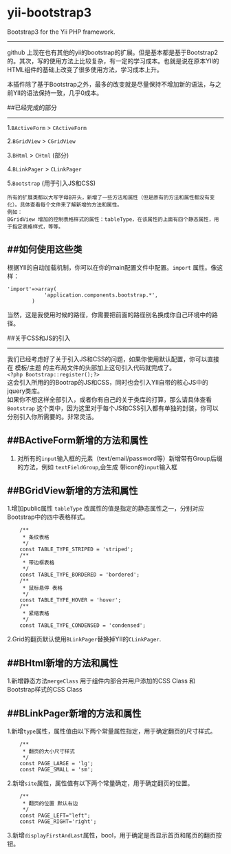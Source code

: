 yii-bootstrap3
==============

Bootstrap3 for the Yii PHP framework.

----
github 上现在也有其他的yii的bootstrap的扩展。但是基本都是基于Bootstrap2的。其次，写的使用方法上比较复杂，有一定的学习成本。也就是说在原本YII的HTML组件的基础上改变了很多使用方法，学习成本上升。  

本插件除了基于Bootstrap之外，最多的改变就是尽量保持不增加新的语法，与之前YII的语法保持一致，几乎0成本。

##已经完成的部分

-------
1.`BActiveForm` > `CActiveForm`  

2.`BGridView` > `CGridView`

3.`BHtml` > `CHtml` (部分)  

4.`BLinkPager` > `CLinkPager`

5.`Bootstrap` (用于引入JS和CSS)

	所有的扩展类都以大写字母B开头，新增了一些方法和属性（但是原有的方法和属性都没有变化）。具体查看每个文件来了解新增的方法和属性。
	例如：
	BGridView 增加的控制表格样式的属性：tableType，在该属性的上面有四个静态属性，用于指定表格样式，等等。

##如何使用这些类
---------
根据YII的自动加载机制，你可以在你的main配置文件中配置。`import` 属性。像这样：  

```
'import'=>array(
			'application.components.bootstrap.*',
		)
```
当然，这是我使用时候的路径，你需要把前面的路径别名换成你自己环境中的路径。
	
##关于CSS和JS的引入

-------
  
我们已经考虑好了关于引入JS和CSS的问题，如果你使用默认配置，你可以直接在 模板/主题 的主布局文件的头部加上这句引入代码就完成了。  
`<?php Bootstrap::register();?>`  
这会引入所用的的Bootrap的JS和CSS，同时也会引入YII自带的核心JS中的jquery类库。  
如果你不想这样全部引入，或者你有自己的关于类库的打算，那么请具体查看 `Bootstrap` 这个类中，因为这里对于每个JS和CSS引入都有单独的封装，你可以分别引入你所需要的。非常灵活。

##BActiveForm新增的方法和属性
--------
1. 对所有的`input`输入框的元素（text/email/password等）新增带有Group后缀的方法，例如 `textFieldGroup`,会生成 带icon的`input`输入框  


##BGridView新增的方法和属性
-----------------------
1.增加public属性 `tableType` 改属性的值是指定的静态属性之一，分别对应Bootstrap中的四中表格样式。  

```
	/**
	 * 条纹表格
	 */
	const TABLE_TYPE_STRIPED = 'striped';
	/**
	 * 带边框表格
	 */
	const TABLE_TYPE_BORDERED = 'bordered';
	/**
	 * 鼠标悬停 表格
	 */
	const TABLE_TYPE_HOVER = 'hover';
	/**
	 * 紧缩表格
	 */
	const TABLE_TYPE_CONDENSED = 'condensed';
```  
2.Grid的翻页默认使用`BLinkPager`替换掉YII的`CLinkPager`.  

##BHtml新增的方法和属性
-----------------
1.新增静态方法`mergeClass` 用于组件内部合并用户添加的CSS Class 和 Bootstrap样式的CSS Class  

##BLinkPager新增的方法和属性
-------------
1.新增`type`属性，属性值由以下两个常量属性指定，用于确定翻页的尺寸样式。  

```
	/**
	 * 翻页的大小尺寸样式 
	 */
	const PAGE_LARGE = 'lg';
	const PAGE_SMALL = 'sm';
```  
2.新增`site`属性，属性值有以下两个常量确定，用于确定翻页的位置。  

```
	/**
	 * 翻页的位置 默认右边
	 */
	const PAGE_LEFT="left";
	const PAGE_RIGHT='right';
```  
3.新增`displayFirstAndLast`属性，bool，用于确定是否显示首页和尾页的翻页按钮。